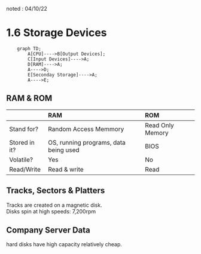 noted : 04/10/22

# 1.6 Storage Devices

```mermaid
    graph TD;
        A[CPU]---->B[Output Devices];
        C[Input Devices]---->A;
        D[RAM]---->A;
        A---->D;
        E[Seconday Storage]---->A;
        A---->E;
```

## RAM & ROM

|    |RAM |ROM|
|:---|:---|:--|
|Stand for?|Random Access Memmory|Read Only Memory|
|Stored in it?|OS, running programs, data being used|BIOS|
|Volatile?|Yes|No|
|Read/Write|Read & write |Read |

## Tracks, Sectors & Platters
Tracks are created on a magnetic disk.  
Disks spin at high speeds: 7,200rpm  

## Company Server Data
hard disks have high capacity
relatively cheap.